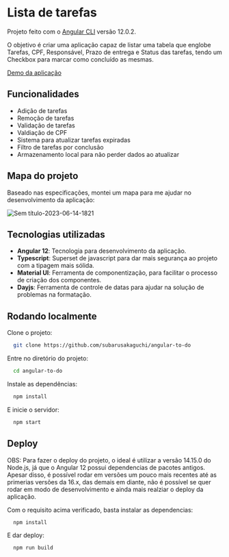 # Lista de tarefas

Projeto feito com o [Angular CLI](https://github.com/angular/angular-cli) versão 12.0.2.

O objetivo é criar uma aplicação capaz de listar uma tabela que englobe Tarefas, CPF, Responsável, Prazo de entrega e Status das tarefas, tendo um Checkbox para marcar como concluído as mesmas.

[Demo da aplicação](https://angular-to-b7znl2mom-subarusakaguchi.vercel.app/)

## Funcionalidades

- Adição de tarefas
- Remoção de tarefas
- Validação de tarefas
- Valdiação de CPF
- Sistema para atualizar tarefas expiradas
- Filtro de tarefas por conclusão
- Armazenamento local para não perder dados ao atualizar

## Mapa do projeto

Baseado nas especificações, montei um mapa para me ajudar no desenvolvimento da aplicação:

![Sem título-2023-06-14-1821](https://github.com/subarusakaguchi/angular-to-do/assets/50173813/c5f6c34a-e639-44c0-b14a-d73c65ba142b)

## Tecnologias utilizadas

- **Angular 12**: Tecnologia para desenvolvimento da aplicação.
- **Typescript**: Superset de javascript para dar mais segurança ao projeto com a tipagem mais sólida.
- **Material UI**: Ferramenta de componentização, para facilitar o processo de criação dos componentes.
- **Dayjs**: Ferramenta de controle de datas para ajudar na solução de problemas na formatação.

## Rodando localmente

Clone o projeto:

```bash
  git clone https://github.com/subarusakaguchi/angular-to-do
```

Entre no diretório do projeto:

```bash
  cd angular-to-do
```

Instale as dependências:

```bash
  npm install
```

E inicie o servidor:

```bash
  npm start
```

## Deploy

OBS: Para fazer o deploy do projeto, o ideal é utilizar a versão 14.15.0 do Node.js, já que o Angular 12 possui dependencias de pacotes antigos. Apesar disso, é possível rodar em versões um pouco mais recentes até as primerias versões da 16.x, das demais em diante, não é possível se quer rodar em modo de desenvolvimento e ainda mais realziar o deploy da aplicação.

Com o requisito acima verificado, basta instalar as dependencias:

```bash
  npm install
```

E dar deploy:

```bash
  npm run build
```
